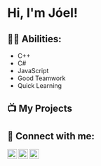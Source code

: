 <h1>Hi, I'm Jóel! </a>

<h2>👨‍💻 Abilities:</h2>

- C++<br>
- C#<br>
- JavaScript<br>
- Good Teamwork<br>
- Quick Learning<br>
<h2>📺 My Projects </h2>


<h2> 🤳 Connect with me:</h2>

[<img align="left" alt="JoshMadakor | YouTube" width="22px" src="https://cdn.jsdelivr.net/npm/simple-icons@v3/icons/youtube.svg" />][youtube]
[<img align="left" alt="JoshMadakor | LinkedIn" width="22px" src="https://cdn.jsdelivr.net/npm/simple-icons@v3/icons/linkedin.svg" />][linkedin]
[<img align="left" alt="JoshMadakor | Instagram" width="22px" src="https://cdn.jsdelivr.net/npm/simple-icons@v3/icons/instagram.svg" />][instagram]

[youtube]: https://www.youtube.com/channel/UCrjBnLaqzajJ50GdUI1L6_w
[instagram]: https://www.instagram.com/puguino/
[linkedin]: https://www.linkedin.com/in/jowy/



